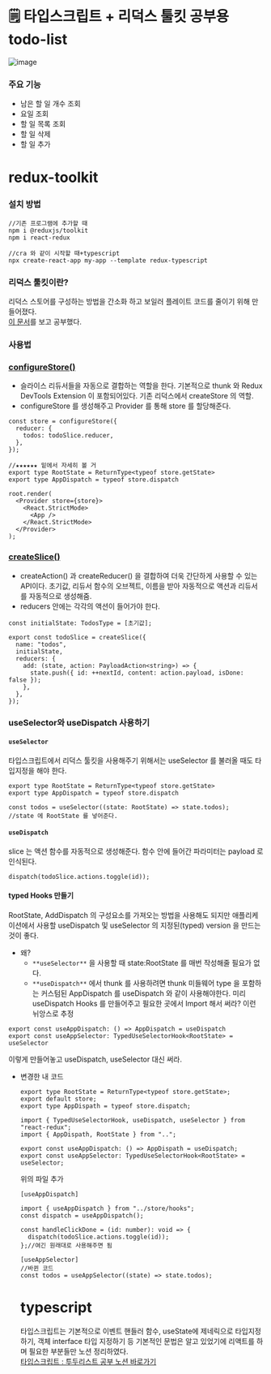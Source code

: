 # 🗒 타입스크립트 + 리덕스 툴킷 공부용 todo-list

![image](https://velog.velcdn.com/images/jh100m1/post/886d070f-37d1-4cd7-a936-93d2ea804af4/image.gif)

### 주요 기능

- 남은 할 일 개수 조회
- 요일 조회
- 할 일 목록 조회
- 할 일 삭제
- 할 일 추가

# redux-toolkit
### 설치 방법

```tsx
//기존 프로그램에 추가할 때
npm i @reduxjs/toolkit
npm i react-redux

//cra 와 같이 시작할 때+typescript
npx create-react-app my-app --template redux-typescript
```

### 리덕스 툴킷이란?

리덕스 스토어를 구성하는 방법을 간소화 하고 보일러 플레이트 코드를 줄이기 위해 만들어졌다.  
[이 문서](https://redux-toolkit.js.org/introduction/getting-started)를 보고 공부했다.

### 사용법

### [configureStore()](https://redux-toolkit.js.org/api/configureStore)

- 슬라이스 리듀서들을 자동으로 결합하는 역할을 한다. 기본적으로 thunk 와 Redux DevTools Extension 이 포함되어있다. 기존 리덕스에서 createStore 의 역할.  
- configureStore 를 생성해주고 Provider 를 통해 store 를 할당해준다.

```tsx
const store = configureStore({
  reducer: {
    todos: todoSlice.reducer,
  },
});

//★★★★★★ 밑에서 자세히 볼 거
export type RootState = ReturnType<typeof store.getState>
export type AppDispatch = typeof store.dispatch

root.render(
  <Provider store={store}>
    <React.StrictMode>
      <App />
    </React.StrictMode>
  </Provider>
);
```

### [createSlice()](https://redux-toolkit.js.org/api/createSlice)

- createAction() 과 createReducer() 을 결합하여 더욱 간단하게 사용할 수 있는 API이다. 초기값, 리듀서 함수의 오브젝트, 이름을 받아 자동적으로 액션과 리듀서를 자동적으로 생성해줌.
- reducers 안에는 각각의 액션이 들어가야 한다.

```tsx
const initialState: TodosType = [초기값];

export const todoSlice = createSlice({
  name: "todos",
  initialState,
  reducers: {
    add: (state, action: PayloadAction<string>) => {
      state.push({ id: ++nextId, content: action.payload, isDone: false });
    },
  },
});
```

### useSelector와 useDispatch 사용하기

#### `useSelector`

타입스크립트에서 리덕스 툴킷을 사용해주기 위해서는 useSelector 를 불러올 때도 타입지정을 해야 한다.

```tsx
export type RootState = ReturnType<typeof store.getState>
export type AppDispatch = typeof store.dispatch
```

```tsx
const todos = useSelector((state: RootState) => state.todos);
//state 에 RootState 를 넣어준다.
```

#### `useDispatch`

slice 는 액션 함수를 자동적으로 생성해준다. 함수 안에 들어간 파라미터는 payload 로 인식된다.

```tsx
dispatch(todoSlice.actions.toggle(id));
```

#### typed Hooks 만들기

RootState, AddDispatch 의 구성요소를 가져오는 방법을 사용해도 되지만 애플리케이션에서 사용할 useDispatch 및 useSelector 의 지정된(typed) version 을 만드는 것이 좋다.

- 왜?
    - `**useSelector**` 을 사용할 때 state:RootState 를 매번 작성해줄 필요가 없다.
    - `**useDispatch**` 에서 thunk 를 사용하려면 thunk 미들웨어 type 을 포함하는 커스텀된 AppDispatch 를 useDispatch 와 같이 사용해야한다. 미리 useDispatch Hooks 를 만들어주고 필요한 곳에서 Import 해서 써라? 이런 뉘앙스로 추정

```tsx
export const useAppDispatch: () => AppDispatch = useDispatch
export const useAppSelector: TypedUseSelectorHook<RootState> = useSelector
```

이렇게 만들어놓고 useDispatch, useSelector 대신 써라. 

- 변경한 내 코드
    
    ```tsx
    export type RootState = ReturnType<typeof store.getState>;
    export default store;
    export type AppDispath = typeof store.dispatch;
    ```
    ```tsx
    import { TypedUseSelectorHook, useDispatch, useSelector } from "react-redux";
    import { AppDispath, RootState } from "..";
    
    export const useAppDispatch: () => AppDispath = useDispatch;
    export const useAppSelector: TypedUseSelectorHook<RootState> = useSelector;
    ```
    위의 파일 추가
    ```tsx
    [useAppDispatch]
    
    import { useAppDispatch } from "../store/hooks";
    const dispatch = useAppDispatch();
    
    const handleClickDone = (id: number): void => {
      dispatch(todoSlice.actions.toggle(id));
    };//여긴 원래대로 사용해주면 됨
    
    [useAppSelector]
    //바뀐 코드
    const todos = useAppSelector((state) => state.todos);
    ```
    
    # typescript
    타입스크립트는 기본적으로 이벤트 핸들러 함수, useState에 제네릭으로 타입지정하기, 객체 interface 타입 지정하기 등 기본적인 문법은 알고 있었기에 리액트를 하며 필요한 부분들만 노션 정리하였다.  
    [타입스크립트 : 투두리스트 공부 노션 바로가기](https://www.notion.so/typescript-8e7cda7317024aec994eb5fec2537f20)
